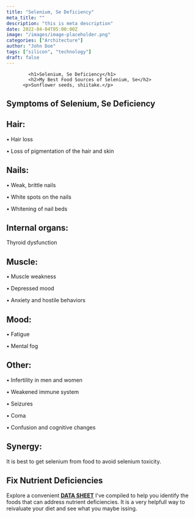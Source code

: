 ```yaml
---
title: "Selenium, Se Deficiency"
meta_title: ""
description: "this is meta description"
date: 2022-04-04T05:00:00Z
image: "/images/image-placeholder.png"
categories: ["Architecture"]
author: "John Doe"
tags: ["silicon", "technology"]
draft: false
---
```

            <h1>Selenium, Se Deficiency</h1>
            <h2>My Best Food Sources of Selenium, Se</h2>
          <p>Sunflower seeds, shiitake.</p>
<h2>Symptoms of Selenium, Se  Deficiency</h2>
<h2>Hair:</h2><p>&bull; Hair loss</p><p>&bull; Loss of pigmentation of the hair and skin</p>
<h2>Nails:</h2><p>&bull; Weak, brittle nails</p><p>&bull; White spots on the nails</p><p>&bull; Whitening of nail beds</p>
<h2>Internal organs:</h2><p>Thyroid dysfunction</p>
<h2>Muscle:</h2><p>&bull; Muscle weakness</p><p>&bull; Depressed mood</p><p>&bull; Anxiety and hostile behaviors</p>
<h2>Mood:</h2><p>&bull; Fatigue</p><p>&bull; Mental fog</p>
<h2>Other:</h2><p>&bull; Infertility in men and women</p><p>&bull; Weakened immune system</p> <p>&bull; Seizures</p><p>&bull; Coma</p><p>&bull; Confusion and cognitive changes</p>
<h2>Synergy:</h2><p>It is best to get selenium from food to avoid selenium toxicity.</p>
<h2>Fix Nutrient Deficiencies</h2><p>Explore a convenient <a title="fix nutritional deficiencies with a data sheet" href="../nutrients-in-healthy-foods.html"><b>DATA SHEET</b></a> I've compiled to help you identify the foods that can address nutrient deficiencies. It is a very helpfull way to reivaluate your diet and see what you maybe issing.</p>
